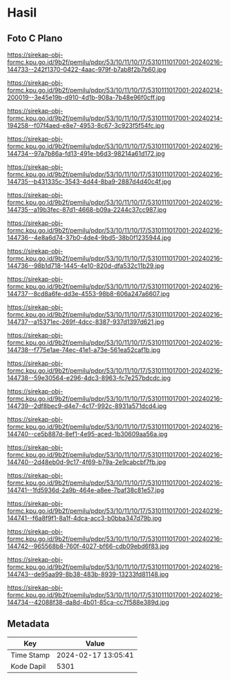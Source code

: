 # Hasil

## Foto C Plano

https://sirekap-obj-formc.kpu.go.id/9b2f/pemilu/pdpr/53/10/11/10/17/5310111017001-20240216-144733--242f1370-0422-4aac-979f-b7ab8f2b7b60.jpg

https://sirekap-obj-formc.kpu.go.id/9b2f/pemilu/pdpr/53/10/11/10/17/5310111017001-20240214-200019--3e45e19b-d910-4d1b-908a-7b48e96f0cff.jpg

https://sirekap-obj-formc.kpu.go.id/9b2f/pemilu/pdpr/53/10/11/10/17/5310111017001-20240214-194258--f07f4aed-e8e7-4953-8c67-3c923f5f54fc.jpg

https://sirekap-obj-formc.kpu.go.id/9b2f/pemilu/pdpr/53/10/11/10/17/5310111017001-20240216-144734--97a7b86a-fd13-491e-b6d3-98214a61d172.jpg

https://sirekap-obj-formc.kpu.go.id/9b2f/pemilu/pdpr/53/10/11/10/17/5310111017001-20240216-144735--b431335c-3543-4d44-8ba9-2887d4d40c4f.jpg

https://sirekap-obj-formc.kpu.go.id/9b2f/pemilu/pdpr/53/10/11/10/17/5310111017001-20240216-144735--a19b3fec-87d1-4668-b09a-2244c37cc987.jpg

https://sirekap-obj-formc.kpu.go.id/9b2f/pemilu/pdpr/53/10/11/10/17/5310111017001-20240216-144736--4e8a6d74-37b0-4de4-9bd5-38b0f1235944.jpg

https://sirekap-obj-formc.kpu.go.id/9b2f/pemilu/pdpr/53/10/11/10/17/5310111017001-20240216-144736--98b1d718-1445-4e10-820d-dfa532c11b29.jpg

https://sirekap-obj-formc.kpu.go.id/9b2f/pemilu/pdpr/53/10/11/10/17/5310111017001-20240216-144737--8cd8a6fe-dd3e-4553-98b8-606a247a6607.jpg

https://sirekap-obj-formc.kpu.go.id/9b2f/pemilu/pdpr/53/10/11/10/17/5310111017001-20240216-144737--a15371ec-269f-4dcc-8387-937d1397d621.jpg

https://sirekap-obj-formc.kpu.go.id/9b2f/pemilu/pdpr/53/10/11/10/17/5310111017001-20240216-144738--f775e1ae-74ec-41e1-a73e-561ea52caf1b.jpg

https://sirekap-obj-formc.kpu.go.id/9b2f/pemilu/pdpr/53/10/11/10/17/5310111017001-20240216-144738--59e30564-e296-4dc3-8963-fc7e257bdcdc.jpg

https://sirekap-obj-formc.kpu.go.id/9b2f/pemilu/pdpr/53/10/11/10/17/5310111017001-20240216-144739--2df8bec9-d4e7-4c17-992c-8931a571dcd4.jpg

https://sirekap-obj-formc.kpu.go.id/9b2f/pemilu/pdpr/53/10/11/10/17/5310111017001-20240216-144740--ce5b887d-8ef1-4e95-aced-1b30609aa56a.jpg

https://sirekap-obj-formc.kpu.go.id/9b2f/pemilu/pdpr/53/10/11/10/17/5310111017001-20240216-144740--2d48eb0d-9c17-4f69-b79a-2e9cabcbf7fb.jpg

https://sirekap-obj-formc.kpu.go.id/9b2f/pemilu/pdpr/53/10/11/10/17/5310111017001-20240216-144741--1fd5936d-2a9b-464e-a8ee-7baf38c81e57.jpg

https://sirekap-obj-formc.kpu.go.id/9b2f/pemilu/pdpr/53/10/11/10/17/5310111017001-20240216-144741--f6a8f9f1-8a1f-4dca-acc3-b0bba347d79b.jpg

https://sirekap-obj-formc.kpu.go.id/9b2f/pemilu/pdpr/53/10/11/10/17/5310111017001-20240216-144742--965568b8-760f-4027-bf66-cdb09ebd6f83.jpg

https://sirekap-obj-formc.kpu.go.id/9b2f/pemilu/pdpr/53/10/11/10/17/5310111017001-20240216-144743--de95aa99-8b38-483b-8939-13233fd81148.jpg

https://sirekap-obj-formc.kpu.go.id/9b2f/pemilu/pdpr/53/10/11/10/17/5310111017001-20240216-144734--42088f38-da8d-4b01-85ca-cc7f588e389d.jpg


## Metadata

| Key        | Value               |
| ---------- | ------------------- |
| Time Stamp | 2024-02-17 13:05:41 |
| Kode Dapil | 5301                |



